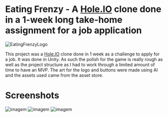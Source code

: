 # Eating Frenzy - A [Hole.IO](https://play.google.com/store/apps/details?id=io.voodoo.holeio&pli=1) clone done in a 1-week long take-home assignment for a job application

![EatingFrenzyLogo](https://github.com/user-attachments/assets/3e3ba352-ae5a-4c83-a656-40a27736126d)

This project was a [Hole.IO](https://play.google.com/store/apps/details?id=io.voodoo.holeio&pli=1) clone done in 1 week as a challenge to apply for a job. It was done in Unity.
As such the polish for the game is really rough as well as the project structure as I had to work through a limited amount of time to have an MVP.
The art for the logo and buttons were made using AI and the assets used came from the asset store.

# Screenshots
![imagem](https://github.com/user-attachments/assets/dacdbb73-14b3-4802-ad96-7a2f070ed061)
![imagem](https://github.com/user-attachments/assets/87b36f39-af75-4395-85b0-bca3cb3ce887)
![imagem](https://github.com/user-attachments/assets/e748843b-568f-406a-a127-cb0bbe667632)
